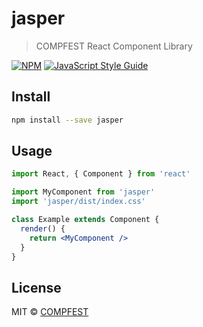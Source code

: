 # jasper

> COMPFEST React Component Library

[![NPM](https://img.shields.io/npm/v/jasper.svg)](https://www.npmjs.com/package/jasper) [![JavaScript Style Guide](https://img.shields.io/badge/code_style-standard-brightgreen.svg)](https://standardjs.com)

## Install

```bash
npm install --save jasper
```

## Usage

```jsx
import React, { Component } from 'react'

import MyComponent from 'jasper'
import 'jasper/dist/index.css'

class Example extends Component {
  render() {
    return <MyComponent />
  }
}
```

## License

MIT © [COMPFEST](https://github.com/COMPFEST)
